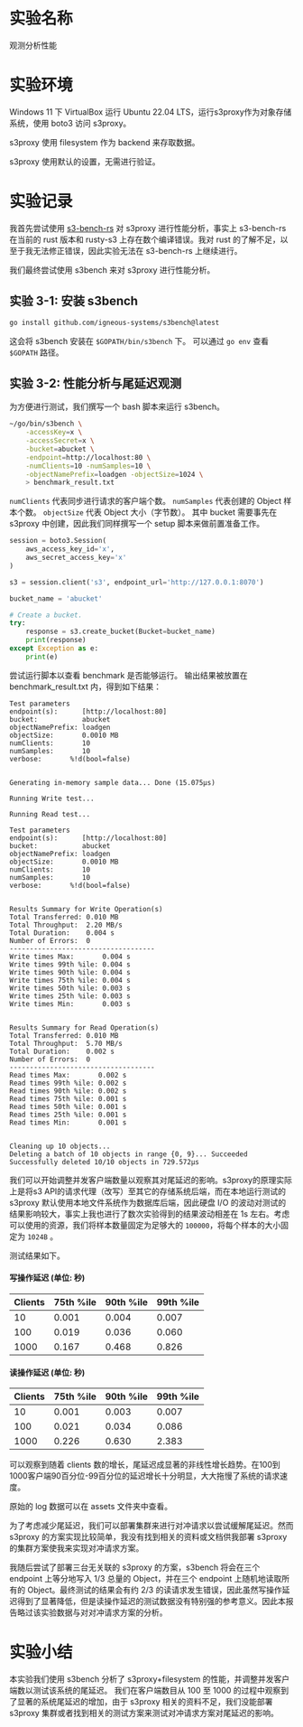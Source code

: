 # 实验名称

观测分析性能

# 实验环境

Windows 11 下 VirtualBox 运行 Ubuntu 22.04 LTS，运行s3proxy作为对象存储系统，使用 boto3 访问 s3proxy。

s3proxy 使用 filesystem 作为 backend 来存取数据。

s3proxy 使用默认的设置，无需进行验证。

# 实验记录

我首先尝试使用 [s3-bench-rs](https://github.com/SKTT1Ryze/s3-bench-rs) 对 s3proxy 进行性能分析，事实上 s3-bench-rs 在当前的 rust 版本和 rusty-s3 上存在数个编译错误。我对 rust 的了解不足，以至于我无法修正错误，因此实验无法在 s3-bench-rs 上继续进行。

我们最终尝试使用 s3bench 来对 s3proxy 进行性能分析。

## 实验 3-1: 安装 s3bench

```bash
go install github.com/igneous-systems/s3bench@latest
```

这会将 s3bench 安装在 `$GOPATH/bin/s3bench` 下。
可以通过 `go env` 查看 `$GOPATH` 路径。

## 实验 3-2: 性能分析与尾延迟观测

为方便进行测试，我们撰写一个 bash 脚本来运行 s3bench。

```bash
~/go/bin/s3bench \
    -accessKey=x \
    -accessSecret=x \
    -bucket=abucket \
    -endpoint=http://localhost:80 \
    -numClients=10 -numSamples=10 \
    -objectNamePrefix=loadgen -objectSize=1024 \
    > benchmark_result.txt
```

`numClients` 代表同步进行请求的客户端个数。
`numSamples` 代表创建的 Object 样本个数。
`objectSize` 代表 Object 大小（字节数）。
其中 bucket 需要事先在 s3proxy 中创建，因此我们同样撰写一个 setup 脚本来做前置准备工作。

```python
session = boto3.Session(
    aws_access_key_id='x', 
    aws_secret_access_key='x'
)

s3 = session.client('s3', endpoint_url='http://127.0.0.1:8070')

bucket_name = 'abucket'

# Create a bucket.
try:
    response = s3.create_bucket(Bucket=bucket_name)
    print(response)
except Exception as e:
    print(e)
```

尝试运行脚本以查看 benchmark 是否能够运行。
输出结果被放置在 benchmark_result.txt 内，得到如下结果：
```
Test parameters
endpoint(s):      [http://localhost:80]
bucket:           abucket
objectNamePrefix: loadgen
objectSize:       0.0010 MB
numClients:       10
numSamples:       10
verbose:       %!d(bool=false)


Generating in-memory sample data... Done (15.075µs)

Running Write test...

Running Read test...

Test parameters
endpoint(s):      [http://localhost:80]
bucket:           abucket
objectNamePrefix: loadgen
objectSize:       0.0010 MB
numClients:       10
numSamples:       10
verbose:       %!d(bool=false)


Results Summary for Write Operation(s)
Total Transferred: 0.010 MB
Total Throughput:  2.20 MB/s
Total Duration:    0.004 s
Number of Errors:  0
------------------------------------
Write times Max:       0.004 s
Write times 99th %ile: 0.004 s
Write times 90th %ile: 0.004 s
Write times 75th %ile: 0.004 s
Write times 50th %ile: 0.003 s
Write times 25th %ile: 0.003 s
Write times Min:       0.003 s


Results Summary for Read Operation(s)
Total Transferred: 0.010 MB
Total Throughput:  5.70 MB/s
Total Duration:    0.002 s
Number of Errors:  0
------------------------------------
Read times Max:       0.002 s
Read times 99th %ile: 0.002 s
Read times 90th %ile: 0.002 s
Read times 75th %ile: 0.001 s
Read times 50th %ile: 0.001 s
Read times 25th %ile: 0.001 s
Read times Min:       0.001 s


Cleaning up 10 objects...
Deleting a batch of 10 objects in range {0, 9}... Succeeded
Successfully deleted 10/10 objects in 729.572µs
```

我们可以开始调整并发客户端数量以观察其对尾延迟的影响。s3proxy的原理实际上是将s3 API的请求代理（改写）至其它的存储系统后端，而在本地运行测试的 s3proxy 默认使用本地文件系统作为数据库后端，因此硬盘 I/O 的波动对测试的结果影响较大，事实上我也进行了数次实验得到的结果波动相差在 1s 左右。考虑可以使用的资源，我们将样本数量固定为足够大的 `100000`，将每个样本的大小固定为 `1024B` 。

测试结果如下。

#### 写操作延迟 (单位: 秒)

| Clients | 75th %ile | 90th %ile | 99th %ile |
|-----------|-------------|-------------|-------------|
| 10        | 0.001       | 0.004       | 0.007       |
| 100       | 0.019       | 0.036       | 0.060       |
| 1000      | 0.167       | 0.468       | 0.826       |

#### 读操作延迟 (单位: 秒)

| Clients | 75th %ile | 90th %ile | 99th %ile |
|-----------|-------------|-------------|-------------|
| 10        | 0.001       | 0.003       | 0.007       |
| 100       | 0.021       | 0.034       | 0.086       |
| 1000      | 0.226       | 0.630       | 2.383       |

可以观察到随着 clients 数的增长，尾延迟成显著的非线性增长趋势。在100到1000客户端90百分位-99百分位的延迟增长十分明显，大大拖慢了系统的请求速度。

原始的 log 数据可以在 assets 文件夹中查看。

为了考虑减少尾延迟，我们可以部署集群来进行对冲请求以尝试缓解尾延迟。然而 s3proxy 的方案实现比较简单，我没有找到相关的资料或文档供我部署 s3proxy 的集群方案使我来实现对冲请求方案。

我随后尝试了部署三台无关联的 s3proxy 的方案，s3bench 将会在三个 endpoint 上等分地写入 1/3 总量的 Object，并在三个 endpoint 上随机地读取所有的 Object。最终测试的结果会有约 2/3 的读请求发生错误，因此虽然写操作延迟得到了显著降低，但是读操作延迟的测试数据没有特别强的参考意义。因此本报告略过该实验数据与对对冲请求方案的分析。

# 实验小结

本实验我们使用 s3bench 分析了 s3proxy+filesystem 的性能，并调整并发客户端数以测试该系统的尾延迟。
我们在客户端数目从 100 至 1000 的过程中观察到了显著的系统尾延迟的增加，由于 s3proxy 相关的资料不足，我们没能部署 s3proxy 集群或者找到相关的测试方案来测试对冲请求方案对尾延迟的影响。